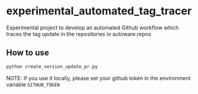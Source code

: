 # experimental_automated_tag_tracer

Experimental project to develop an automated Github workflow which traces the tag update in the repositories in autoware.repos

## How to use

```bash
python create_version_update_pr.py
```

NOTE: If you use it locally, please set your github token in the environment variable `GITHUB_TOKEN`
